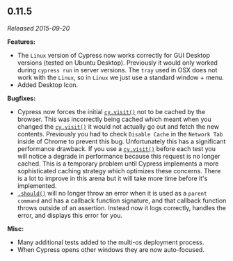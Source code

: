 ## 0.11.5

_Released 2015-09-20_

**Features:**

- The `Linux` version of Cypress now works correctly for GUI Desktop versions
  (tested on Ubuntu Desktop). Previously it would only worked during
  `cypress run` in server versions. The `tray` used in OSX does not work with
  the `Linux`, so in `Linux` we just use a standard window + menu.
- Added Desktop Icon.

**Bugfixes:**

- Cypress now forces the initial [`cy.visit()`](/api/commands/visit) not to be
  cached by the browser. This was incorrectly being cached which meant when you
  changed the [`cy.visit()`](/api/commands/visit) it would not actually go out
  and fetch the new contents. Previously you had to check `Disable Cache` in the
  `Network Tab` inside of Chrome to prevent this bug. Unfortunately this has a
  significant performance drawback. If you use a
  [`cy.visit()`](/api/commands/visit) before each test you will notice a degrade
  in performance because this request is no longer cached. This is a temporary
  problem until Cypress implements a more sophisticated caching strategy which
  optimizes these concerns. There is a lot to improve in this arena but it will
  take more time before it's implemented.
- [`.should()`](/api/commands/should) will no longer throw an error when it is
  used as a `parent command` and has a callback function signature, and that
  callback function throws outside of an assertion. Instead now it logs
  correctly, handles the error, and displays this error for you.

**Misc:**

- Many additional tests added to the multi-os deployment process.
- When Cypress opens other windows they are now auto-focused.
